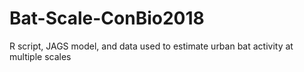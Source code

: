 # Bat-Scale-ConBio2018
R script, JAGS model, and data used to estimate urban bat activity at multiple scales
